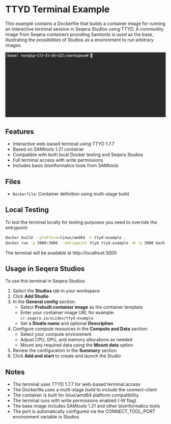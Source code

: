 # TTYD Terminal Example

This example contains a Dockerfile that builds a container image for running an interactive terminal session in Seqera Studios using TTYD. A commodity image from Seqera containers providing Samtools is used as the base, illustrating the possibilities of Studios as a environment to run arbitrary images.

![Screenshot of TTYD terminal](screenshot.png)

## Features

- Interactive web-based terminal using TTYD 1.7.7
- Based on SAMtools 1.21 container
- Compatible with both local Docker testing and Seqera Studios
- Full terminal access with write permissions
- Includes basic bioinformatics tools from SAMtools

## Files

- `Dockerfile`: Container definition using multi-stage build

## Local Testing

To test the terminal locally for testing purposes you need to override the entrypoint:

```bash
docker build --platform=linux/amd64 -t ttyd-example .
docker run -p 3000:3000 --entrypoint ttyd ttyd-example -W -p 3000 bash
```

The terminal will be available at http://localhost:3000

## Usage in Seqera Studios

To use this terminal in Seqera Studios:

1. Select the **Studios** tab in your workspace
2. Click **Add Studio**
3. In the **General config** section:
   - Select **Prebuilt container image** as the container template
   - Enter your container image URI, for example: `cr.seqera.io/scidev/ttyd-example`
   - Set a **Studio name** and optional **Description**
4. Configure compute resources in the **Compute and Data** section:
   - Select your compute environment
   - Adjust CPU, GPU, and memory allocations as needed
   - Mount any required data using the **Mount data** option
5. Review the configuration in the **Summary** section
6. Click **Add and start** to create and launch the Studio

## Notes

- The terminal uses TTYD 1.7.7 for web-based terminal access
- The Dockerfile uses a multi-stage build to include the connect-client
- The container is built for linux/amd64 platform compatibility
- The terminal runs with write permissions enabled (-W flag)
- The base image includes SAMtools 1.21 and other bioinformatics tools
- The port is automatically configured via the CONNECT_TOOL_PORT environment variable in Studios 